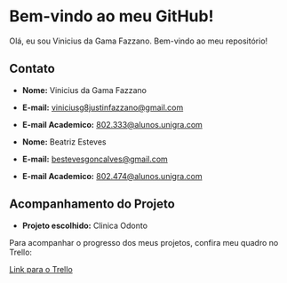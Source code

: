 # Bem-vindo ao meu GitHub!

Olá, eu sou Vinicius da Gama Fazzano. Bem-vindo ao meu repositório!

## Contato

- **Nome:** Vinicius da Gama Fazzano
- **E-mail:** viniciusg8justinfazzano@gmail.com
- **E-mail Academico:** 802.333@alunos.unigra.com

- **Nome:** Beatriz Esteves
- **E-mail:** bestevesgoncalves@gmail.com
- **E-mail Academico:** 802.474@alunos.unigra.com

## Acompanhamento do Projeto

- **Projeto escolhido:** Clinica Odonto

Para acompanhar o progresso dos meus projetos, confira meu quadro no Trello:

[Link para o Trello](https://trello.com/b/A6D0rQHE/trabalho-andre)

